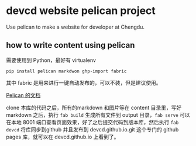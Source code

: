 # devcd website pelican project

Use pelican to make a website for developer at Chengdu.


## how to write content using pelican

需要使用到  Python，最好有 virtualenv

`pip install pelican markdwon ghp-import fabric`

其中 fabric 是用来进行一键自动发布的，可以不装，但是建议使用。

[Pelican 的文档](http://docs.getpelican.com/)

clone 本库的代码之后，所有的markdown 和图片等在 content 目录里，写好 markdown 之后，执行 `fab build` 生成所有文件到 output 目录，`fab serve` 可以在本地 8001 端口查看页面效果，好了之后提交代码到版本库，然后执行 `fab devcd` 将库同步到github 并且发布到 devcd.github.io.git 这个专门的 github pages 库，就可以在 devcd.github.io 上看到了。


